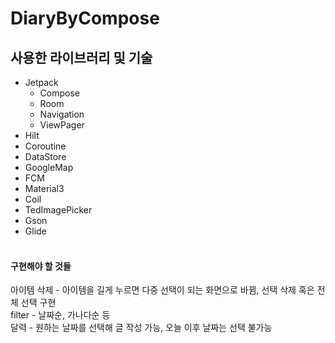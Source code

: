 # DiaryByCompose

## 사용한 라이브러리 및 기술
- Jetpack
  - Compose
  - Room
  - Navigation
  - ViewPager
- Hilt
- Coroutine
- DataStore
- GoogleMap
- FCM
- Material3
- Coil
- TedImagePicker
- Gson
- Glide
<br><br>
#### 구현해야 할 것들
아이템 삭제 - 아이템을 길게 누르면 다중 선택이 되는 화면으로 바뀜, 선택 삭제 혹은 전체 선택 구현 
<br> 
filter - 날짜순, 가나다순 등
<br> 
달력 - 원하는 날짜를 선택해 글 작성 가능, 오늘 이후 날짜는 선택 불가능
